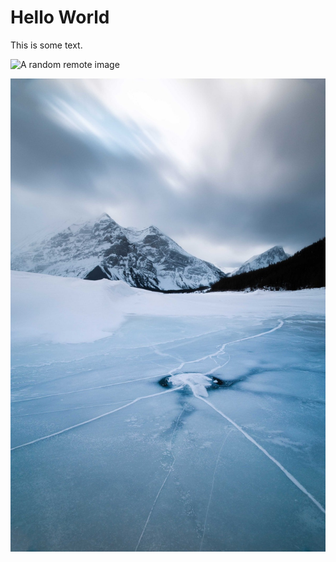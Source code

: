 ---
---

# Hello World

This is some text.

<!-- A remote image -->

![A random remote image](https://picsum.photos/1024/768)

<!-- A local image relative to the markdown file -->

![A local image](../images/portrait.jpg)
